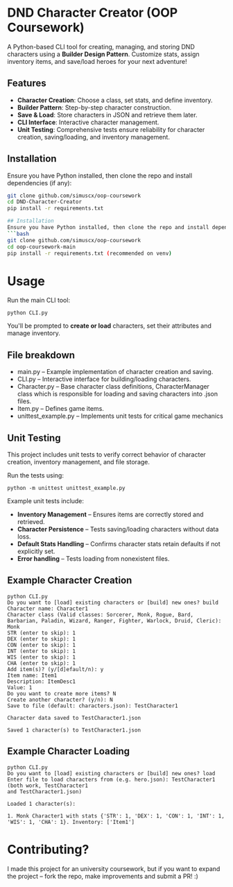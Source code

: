 # DND Character Creator (OOP Coursework)

A Python-based CLI tool for creating, managing, and storing DND characters using a **Builder Design Pattern**. Customize stats, assign inventory items, and save/load heroes for your next adventure!

## Features
- **Character Creation**: Choose a class, set stats, and define inventory.
- **Builder Pattern**: Step-by-step character construction.
- **Save & Load**: Store characters in JSON and retrieve them later.
- **CLI Interface**: Interactive character management.
- **Unit Testing**: Comprehensive tests ensure reliability for character creation, saving/loading, and inventory management.

## Installation
Ensure you have Python installed, then clone the repo and install dependencies (if any):
```bash
git clone github.com/simuscx/oop-coursework
cd DND-Character-Creator
pip install -r requirements.txt 

## Installation
Ensure you have Python installed, then clone the repo and install dependencies (if any):
```bash
git clone github.com/simuscx/oop-coursework
cd oop-coursework-main
pip install -r requirements.txt (recommended on venv)
```
# Usage

Run the main CLI tool:
```
python CLI.py
```
You'll be prompted to **create or load** characters, set their attributes and manage inventory.
## File breakdown
* main.py – Example implementation of character creation and saving.
* CLI.py – Interactive interface for building/loading characters.
* Character.py – Base character class definitions, CharacterManager class which is responsible for loading and saving characters into .json files.
* Item.py – Defines game items.
* unittest_example.py – Implements unit tests for critical game mechanics

## Unit Testing

This project includes unit tests to verify correct behavior of character creation, inventory management, and file storage.

Run the tests using:
```
python -m unittest unittest_example.py
```
Example unit tests include:
* **Inventory Management** – Ensures items are correctly stored and retrieved.
* **Character Persistence** – Tests saving/loading characters without data loss.
* **Default Stats Handling** – Confirms character stats retain defaults if not explicitly set.
* **Error handling** – Tests loading from nonexistent files.

## Example Character Creation
```
python CLI.py
Do you want to [load] existing characters or [build] new ones? build
Character name: Character1
Character class (Valid classes: Sorcerer, Monk, Rogue, Bard, Barbarian, Paladin, Wizard, Ranger, Fighter, Warlock, Druid, Cleric): Monk
STR (enter to skip): 1
DEX (enter to skip): 1
CON (enter to skip): 1
INT (enter to skip): 1
WIS (enter to skip): 1
CHA (enter to skip): 1
Add item(s)? (y/[d]efault/n): y
Item name: Item1
Description: ItemDesc1
Value: 1
Do you want to create more items? N
Create another character? (y/n): N
Save to file (default: characters.json): TestCharacter1

Character data saved to TestCharacter1.json

Saved 1 character(s) to TestCharacter1.json
```
## Example Character Loading
```
python CLI.py
Do you want to [load] existing characters or [build] new ones? load
Enter file to load characters from (e.g. hero.json): TestCharacter1 (both work, TestCharacter1
and TestCharacter1.json)

Loaded 1 character(s):

1. Monk Character1 with stats {'STR': 1, 'DEX': 1, 'CON': 1, 'INT': 1, 'WIS': 1, 'CHA': 1}. Inventory: ['Item1']
```
# Contributing?
I made this project for an university coursework, but if you want to expand the project – fork the repo, make improvements and submit a PR! :)